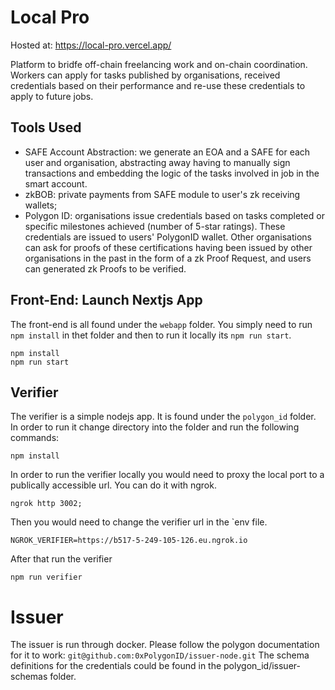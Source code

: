 # Local Pro
Hosted at: https://local-pro.vercel.app/

Platform to bridfe off-chain freelancing work and on-chain coordination. Workers can apply for tasks published by organisations, received credentials based on their performance and re-use these credentials to apply to future jobs.

## Tools Used
- SAFE Account Abstraction: we generate an EOA and a SAFE for each user and organisation, abstracting away having to manually sign transactions and embedding the logic of the tasks involved in job in the smart account. 
- zkBOB: private payments from SAFE module to user's zk receiving wallets;
- Polygon ID: organisations issue credentials based on tasks completed or specific milestones achieved (number of 5-star ratings). These credentials are issued to users' PolygonID wallet. Other organisations can ask for proofs of these certifications having been issued by other organisations in the past in the form of a zk Proof Request, and users can generated zk Proofs to be verified.


## Front-End: Launch Nextjs App
The front-end is all found under the ```webapp``` folder.
You simply need to run ```npm install``` in thet folder and then to run it locally its ```npm run start```.
```
npm install
npm run start
```


## Verifier
The verifier is a simple nodejs app. It is found under the ```polygon_id``` folder.
In order to run it change directory into the folder and run the following commands:
```
npm install
```
In order to run the verifier locally you would need to proxy the local port to a publically accessible url.
You can do it with ngrok. 
```
ngrok http 3002;
```
Then you would need to change the verifier url in the `env file. 
```
NGROK_VERIFIER=https://b517-5-249-105-126.eu.ngrok.io
```
After that run the verifier
```
npm run verifier
```


# Issuer
The issuer is run through docker. Please follow the polygon documentation for it to work: `git@github.com:0xPolygonID/issuer-node.git`
The schema definitions for the credentials could be found in the polygon_id/issuer-schemas folder.
